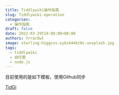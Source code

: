 ```yaml
---
title: Tiddlywiki操作指南
slug: Tiddlywiki-operation
categories:
  - 操作指南
draft: false
date: 2022-03-29T19:08:08+08:00
authors: YrracOwl
image: sterling-higgins-oybi644bt0c-unsplash.jpg
tags:
  - tiddlywiki
  - 自托管
  - node.js
---
```

目前使用的是如下模板，使用Github同步

[TidGi](https://github.com/tiddly-gittly/TidGi-Desktop)
